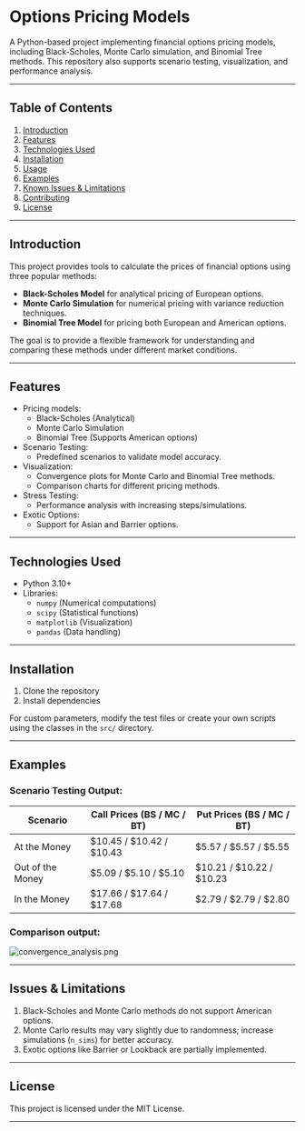 # Options Pricing Models

A Python-based project implementing financial options pricing models, including Black-Scholes, Monte Carlo simulation, and Binomial Tree methods. This repository also supports scenario testing, visualization, and performance analysis.

---

## Table of Contents
1. [Introduction](#introduction)
2. [Features](#features)
3. [Technologies Used](#technologies-used)
4. [Installation](#installation)
5. [Usage](#usage)
6. [Examples](#examples)
7. [Known Issues & Limitations](#known-issues--limitations)
8. [Contributing](#contributing)
9. [License](#license)

---

## **Introduction**
This project provides tools to calculate the prices of financial options using three popular methods:
- **Black-Scholes Model** for analytical pricing of European options.
- **Monte Carlo Simulation** for numerical pricing with variance reduction techniques.
- **Binomial Tree Model** for pricing both European and American options.

The goal is to provide a flexible framework for understanding and comparing these methods under different market conditions.

---

## **Features**
- Pricing models:
  - Black-Scholes (Analytical)
  - Monte Carlo Simulation
  - Binomial Tree (Supports American options)
- Scenario Testing:
  - Predefined scenarios to validate model accuracy.
- Visualization:
  - Convergence plots for Monte Carlo and Binomial Tree methods.
  - Comparison charts for different pricing methods.
- Stress Testing:
  - Performance analysis with increasing steps/simulations.
- Exotic Options:
  - Support for Asian and Barrier options.

---

## **Technologies Used**
- Python 3.10+
- Libraries:
  - `numpy` (Numerical computations)
  - `scipy` (Statistical functions)
  - `matplotlib` (Visualization)
  - `pandas` (Data handling)

---

## **Installation**
1. Clone the repository
2. Install dependencies

For custom parameters, modify the test files or create your own scripts using the classes in the `src/` directory.

---

## **Examples**

### Scenario Testing Output:
| Scenario              | Call Prices (BS / MC / BT) | Put Prices (BS / MC / BT) |
|-----------------------|---------------------------|---------------------------|
| At the Money          | $10.45 / $10.42 / $10.43 | $5.57 / $5.57 / $5.55     |
| Out of the Money      | $5.09 / $5.10 / $5.10    | $10.21 / $10.22 / $10.23  |
| In the Money          | $17.66 / $17.64 / $17.68 | $2.79 / $2.79 / $2.80     |

### Comparison output:
![convergence_analysis.png](results/convergence_analysis.png)

---

## **Issues & Limitations**
1. Black-Scholes and Monte Carlo methods do not support American options.
2. Monte Carlo results may vary slightly due to randomness; increase simulations (`n_sims`) for better accuracy.
3. Exotic options like Barrier or Lookback are partially implemented.

---
## **License**
This project is licensed under the MIT License.

---

